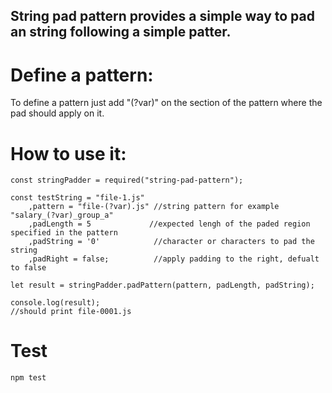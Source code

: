 ## String pad pattern provides a simple way to pad an string following a simple patter.

# Define a pattern:

To define a pattern just add "(?var)" on the section of the pattern where the pad should apply on it.

# How to use it:
```
const stringPadder = required("string-pad-pattern");

const testString = "file-1.js"
    ,pattern = "file-(?var).js" //string pattern for example "salary_(?var)_group_a"
    ,padLength = 5             //expected lengh of the paded region specified in the pattern
    ,padString = '0'            //character or characters to pad the string
    ,padRight = false;          //apply padding to the right, defualt to false

let result = stringPadder.padPattern(pattern, padLength, padString);

console.log(result);
//should print file-0001.js

```

# Test

```
npm test

```



